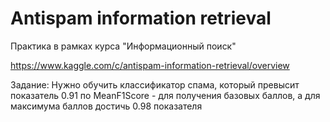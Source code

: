 # Antispam information retrieval

Практика в рамках курса "Информационный поиск"

https://www.kaggle.com/c/antispam-information-retrieval/overview

Задание: 
Нужно обучить классификатор спама, который превысит показатель 0.91 по MeanF1Score - для получения базовых баллов, а для максимума баллов достичь 0.98 показателя
